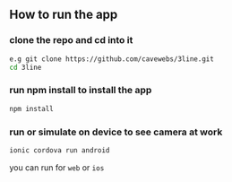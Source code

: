 ## How to run the app

### clone the repo and cd into it
```sh 
e.g git clone https://github.com/cavewebs/3line.git
cd 3line
```
### run npm install to install the app

```sh 
npm install 
```

### run or simulate on device to see camera at work

```sh 
ionic cordova run android
```

you can run for ```web``` or ```ios```
